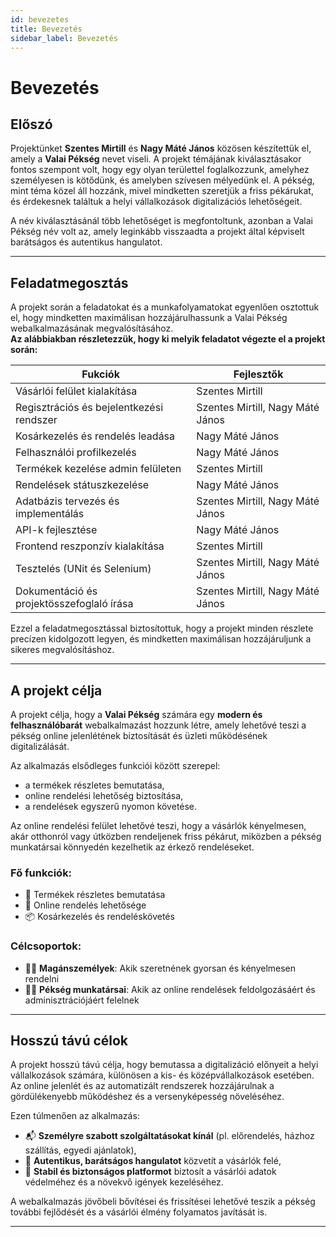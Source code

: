 ```yaml
---
id: bevezetes
title: Bevezetés
sidebar_label: Bevezetés
---
```


# Bevezetés

## Előszó

Projektünket **Szentes Mirtill** és **Nagy Máté János** közösen készítettük el, amely a **Valai Pékség** nevet viseli. A projekt témájának kiválasztásakor fontos szempont volt, hogy egy olyan területtel foglalkozzunk, amelyhez személyesen is kötődünk, és amelyben szívesen mélyedünk el. A pékség, mint téma közel áll hozzánk, mivel mindketten szeretjük a friss pékárukat, és érdekesnek találtuk a helyi vállalkozások digitalizációs lehetőségeit.

A név kiválasztásánál több lehetőséget is megfontoltunk, azonban a Valai Pékség név volt az, amely leginkább visszaadta a projekt által képviselt barátságos és autentikus hangulatot.


---

## Feladatmegosztás

A projekt során a feladatokat és a munkafolyamatokat egyenlően osztottuk el, hogy mindketten maximálisan hozzájárulhassunk a Valai Pékség webalkalmazásának megvalósításához.  
**Az alábbiakban részletezzük, hogy ki melyik feladatot végezte el a projekt során:**

| Fukciók | Fejlesztők |
| ------------- | ------------- |
| Vásárlói felület kialakítása | Szentes Mirtill |
| Regisztrációs és bejelentkezési rendszer | Szentes Mirtill, Nagy Máté János |
| Kosárkezelés és rendelés leadása | Nagy Máté János |
| Felhasználói profilkezelés | Nagy Máté János |
| Termékek kezelése admin felületen | Szentes Mirtill |
| Rendelések státuszkezelése | Nagy Máté János |
| Adatbázis tervezés és implementálás | Szentes Mirtill, Nagy Máté János |
| API-k fejlesztése | Nagy Máté János |
| Frontend reszponzív kialakítása | Szentes Mirtill |
| Tesztelés (UNit és Selenium) | Szentes Mirtill, Nagy Máté János |
| Dokumentáció és projektösszefoglaló írása | Szentes Mirtill, Nagy Máté János |

Ezzel a feladatmegosztással biztosítottuk, hogy a projekt minden részlete precízen kidolgozott legyen, és mindketten maximálisan hozzájáruljunk a sikeres megvalósításhoz.

---

## A projekt célja

A projekt célja, hogy a **Valai Pékség** számára egy **modern és felhasználóbarát** webalkalmazást hozzunk létre, amely lehetővé teszi a pékség online jelenlétének biztosítását és üzleti működésének digitalizálását.

Az alkalmazás elsődleges funkciói között szerepel:
- a termékek részletes bemutatása,
- online rendelési lehetőség biztosítása,
- a rendelések egyszerű nyomon követése.

Az online rendelési felület lehetővé teszi, hogy a vásárlók kényelmesen, akár otthonról vagy útközben rendeljenek friss pékárut, miközben a pékség munkatársai könnyedén kezelhetik az érkező rendeléseket.

### Fő funkciók:
- 🥖 Termékek részletes bemutatása
- 🛒 Online rendelés lehetősége
- 📦 Kosárkezelés és rendeléskövetés

### Célcsoportok:
- 🧍‍♀️ **Magánszemélyek**: Akik szeretnének gyorsan és kényelmesen rendelni
- 🧑‍🍳 **Pékség munkatársai**: Akik az online rendelések feldolgozásáért és adminisztrációjáért felelnek

---

## Hosszú távú célok

A projekt hosszú távú célja, hogy bemutassa a digitalizáció előnyeit a helyi vállalkozások számára, különösen a kis- és középvállalkozások esetében. Az online jelenlét és az automatizált rendszerek hozzájárulnak a gördülékenyebb működéshez és a versenyképesség növeléséhez.

Ezen túlmenően az alkalmazás:
- 📬 **Személyre szabott szolgáltatásokat kínál** (pl. előrendelés, házhoz szállítás, egyedi ajánlatok),
- 🧡 **Autentikus, barátságos hangulatot** közvetít a vásárlók felé,
- 🔐 **Stabil és biztonságos platformot** biztosít a vásárlói adatok védelméhez és a növekvő igények kezeléséhez.

A webalkalmazás jövőbeli bővítései és frissítései lehetővé teszik a pékség további fejlődését és a vásárlói élmény folyamatos javítását is.

---
